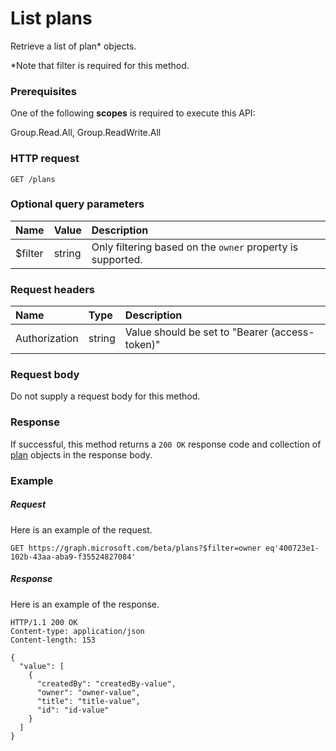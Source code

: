 # List plans

Retrieve a list of plan* objects.

*Note that filter is required for this method.

### Prerequisites
One of the following **scopes** is required to execute this API:
 
Group.Read.All, Group.ReadWrite.All

### HTTP request
<!-- { "blockType": "ignored" } -->
```http
GET /plans
```
### Optional query parameters
|Name|Value|Description|
|:---------------|:--------|:-------|
|$filter|string|Only filtering based on the `owner` property is supported. |

### Request headers
| Name       | Type | Description|
|:-----------|:------|:----------|
| Authorization  | string  | Value should be set to "Bearer (access-token)" |

### Request body
Do not supply a request body for this method.
### Response
If successful, this method returns a `200 OK` response code and collection of [plan](../resources/plan.md) objects in the response body.
### Example
##### Request
Here is an example of the request.
<!-- { "blockType": "ignored" } -->
```http
GET https://graph.microsoft.com/beta/plans?$filter=owner eq'400723e1-102b-43aa-aba9-f35524827084'
```
##### Response
Here is an example of the response. 
<!-- { "blockType": "ignored" } -->
```http
HTTP/1.1 200 OK
Content-type: application/json
Content-length: 153

{
  "value": [
    {
      "createdBy": "createdBy-value",
      "owner": "owner-value",
      "title": "title-value",
      "id": "id-value"
    }
  ]
}
```

<!-- uuid: 8fcb5dbc-d5aa-4681-8e31-b001d5168d79
2015-10-25 14:57:30 UTC -->
<!-- {
  "type": "#page.annotation",
  "description": "List plans",
  "keywords": "",
  "section": "documentation",
  "tocPath": ""
}-->
